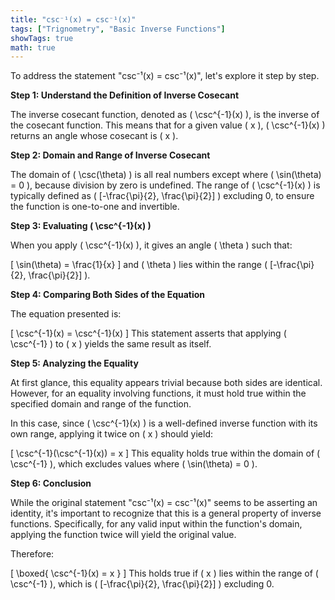 ```yaml
---
title: "csc⁻¹(x) = csc⁻¹(x)"
tags: ["Trignometry", "Basic Inverse Functions"]
showTags: true
math: true
---
```




To address the statement "csc⁻¹(x) = csc⁻¹(x)", let's explore it step by step.

**Step 1: Understand the Definition of Inverse Cosecant**

The inverse cosecant function, denoted as \( \csc^{-1}(x) \), is the inverse of the cosecant function. This means that for a given value \( x \), \( \csc^{-1}(x) \) returns an angle whose cosecant is \( x \).

**Step 2: Domain and Range of Inverse Cosecant**

The domain of \( \csc(\theta) \) is all real numbers except where \( \sin(\theta) = 0 \), because division by zero is undefined. The range of \( \csc^{-1}(x) \) is typically defined as \( [-\frac{\pi}{2}, \frac{\pi}{2}] \) excluding 0, to ensure the function is one-to-one and invertible.

**Step 3: Evaluating \( \csc^{-1}(x) \)**

When you apply \( \csc^{-1}(x) \), it gives an angle \( \theta \) such that:

\[
\sin(\theta) = \frac{1}{x}
\]
and \( \theta \) lies within the range \( [-\frac{\pi}{2}, \frac{\pi}{2}] \).

**Step 4: Comparing Both Sides of the Equation**

The equation presented is:

\[
\csc^{-1}(x) = \csc^{-1}(x)
\]
This statement asserts that applying \( \csc^{-1} \) to \( x \) yields the same result as itself.

**Step 5: Analyzing the Equality**

At first glance, this equality appears trivial because both sides are identical. However, for an equality involving functions, it must hold true within the specified domain and range of the function.

In this case, since \( \csc^{-1}(x) \) is a well-defined inverse function with its own range, applying it twice on \( x \) should yield:

\[
\csc^{-1}(\csc^{-1}(x)) = x
\]
This equality holds true within the domain of \( \csc^{-1} \), which excludes values where \( \sin(\theta) = 0 \).

**Step 6: Conclusion**

While the original statement "csc⁻¹(x) = csc⁻¹(x)" seems to be asserting an identity, it's important to recognize that this is a general property of inverse functions. Specifically, for any valid input within the function's domain, applying the function twice will yield the original value.

Therefore:

\[
\boxed{ \csc^{-1}(x) = x }
\]
This holds true if \( x \) lies within the range of \( \csc^{-1} \), which is \( [-\frac{\pi}{2}, \frac{\pi}{2}] \) excluding 0.
